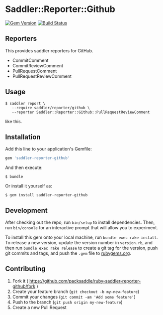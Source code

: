# Saddler::Reporter::Github

[![Gem Version](http://img.shields.io/gem/v/saddler-reporter-github.svg?style=flat)](http://badge.fury.io/rb/saddler-reporter-github)
[![Build Status](http://img.shields.io/travis/packsaddle/ruby-saddler-reporter-github/master.svg?style=flat)](https://travis-ci.org/packsaddle/ruby-saddler-reporter-github)

## Reporters

This provides saddler reporters for GitHub.

* CommitComment
* CommitReviewComment
* PullRequestComment
* PullRequestReviewComment

## Usage

```
$ saddler report \
   --require saddler/reporter/github \
   --reporter Saddler::Reporter::Github::PullRequestReviewComment
```

like this.

## Installation

Add this line to your application's Gemfile:

```ruby
gem 'saddler-reporter-github'
```

And then execute:

    $ bundle

Or install it yourself as:

    $ gem install saddler-reporter-github

## Development

After checking out the repo, run `bin/setup` to install dependencies. Then, run `bin/console` for an interactive prompt that will allow you to experiment.

To install this gem onto your local machine, run `bundle exec rake install`. To release a new version, update the version number in `version.rb`, and then run `bundle exec rake release` to create a git tag for the version, push git commits and tags, and push the `.gem` file to [rubygems.org](https://rubygems.org).

## Contributing

1. Fork it ( https://github.com/packsaddle/ruby-saddler-reporter-github/fork )
2. Create your feature branch (`git checkout -b my-new-feature`)
3. Commit your changes (`git commit -am 'Add some feature'`)
4. Push to the branch (`git push origin my-new-feature`)
5. Create a new Pull Request
